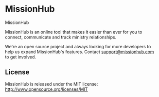 # MissionHub

MissionHub

MissionHub is an online tool that makes it easier than ever for you to connect, communicate and track ministry relationships.

We're an open source project and always looking for more developers to help us expand MissionHub's features.  Contact support@missionhub.com to get involved.


## License

MissionHub is released under the MIT license:  http://www.opensource.org/licenses/MIT
